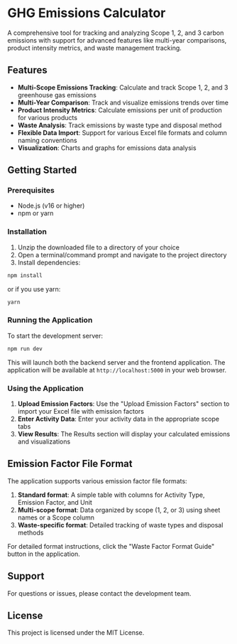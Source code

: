 # GHG Emissions Calculator

A comprehensive tool for tracking and analyzing Scope 1, 2, and 3 carbon emissions with support for advanced features like multi-year comparisons, product intensity metrics, and waste management tracking.

## Features

- **Multi-Scope Emissions Tracking**: Calculate and track Scope 1, 2, and 3 greenhouse gas emissions
- **Multi-Year Comparison**: Track and visualize emissions trends over time
- **Product Intensity Metrics**: Calculate emissions per unit of production for various products
- **Waste Analysis**: Track emissions by waste type and disposal method
- **Flexible Data Import**: Support for various Excel file formats and column naming conventions
- **Visualization**: Charts and graphs for emissions data analysis

## Getting Started

### Prerequisites

- Node.js (v16 or higher)
- npm or yarn

### Installation

1. Unzip the downloaded file to a directory of your choice
2. Open a terminal/command prompt and navigate to the project directory
3. Install dependencies:

```bash
npm install
```

or if you use yarn:

```bash
yarn
```

### Running the Application

To start the development server:

```bash
npm run dev
```

This will launch both the backend server and the frontend application. The application will be available at `http://localhost:5000` in your web browser.

### Using the Application

1. **Upload Emission Factors**: Use the "Upload Emission Factors" section to import your Excel file with emission factors
2. **Enter Activity Data**: Enter your activity data in the appropriate scope tabs
3. **View Results**: The Results section will display your calculated emissions and visualizations

## Emission Factor File Format

The application supports various emission factor file formats:

1. **Standard format**: A simple table with columns for Activity Type, Emission Factor, and Unit
2. **Multi-scope format**: Data organized by scope (1, 2, or 3) using sheet names or a Scope column
3. **Waste-specific format**: Detailed tracking of waste types and disposal methods

For detailed format instructions, click the "Waste Factor Format Guide" button in the application.

## Support

For questions or issues, please contact the development team.

## License

This project is licensed under the MIT License.